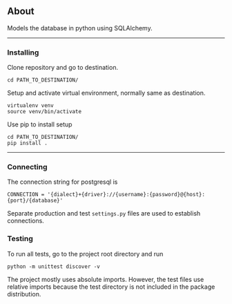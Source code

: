 ## About

Models the database in python using SQLAlchemy.

---

### Installing

Clone repository and go to destination.
```
cd PATH_TO_DESTINATION/
```

Setup and activate virtual environment, normally same as destination.
```
virtualenv venv
source venv/bin/activate
```

Use pip to install setup
```
cd PATH_TO_DESTINATION/
pip install .
```
---

### Connecting

The connection string for postgresql is 
```
CONNECTION = '{dialect}+{driver}://{username}:{password}@{host}:{port}/{database}'
```

Separate production and test `settings.py` files are used to establish connections.

### Testing

To run all tests, go to the project root directory and run

`python -m unittest discover -v`

The project mostly uses absolute imports. However, the test files use relative 
imports because the test directory is not included in the package distribution.
